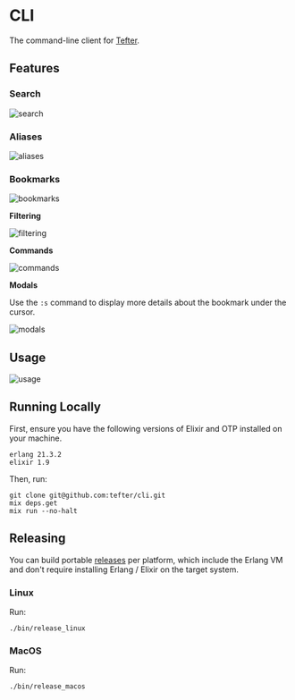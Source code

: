 # CLI

The command-line client for [Tefter](https://tefter.io).

## Features

### Search

![search](https://i.imgur.com/y6KtJ2g.png)

### Aliases

![aliases](https://i.imgur.com/LB6LbHP.png)

### Bookmarks

![bookmarks](https://i.imgur.com/kVvM4kN.png)

**Filtering**

![filtering](https://i.imgur.com/LCWynDP.png)

**Commands**

![commands](https://i.imgur.com/6arscF3.png)

**Modals**

Use the `:s` command to display more details about the bookmark under the cursor.

![modals](https://i.imgur.com/p5YIIza.png)

## Usage

![usage](https://i.imgur.com/dGbncJY.png)

## Running Locally

First, ensure you have the following versions of Elixir and OTP installed on your machine.

```
erlang 21.3.2
elixir 1.9
```

Then, run:

```shell
git clone git@github.com:tefter/cli.git
mix deps.get
mix run --no-halt
```

## Releasing

You can build portable [releases](https://hexdocs.pm/mix/Mix.Tasks.Release.html) per platform,
which include the Erlang VM and don't require installing Erlang / Elixir on the target system.

### Linux

Run:

```shell
./bin/release_linux
```

### MacOS

Run:

```shell
./bin/release_macos
```
